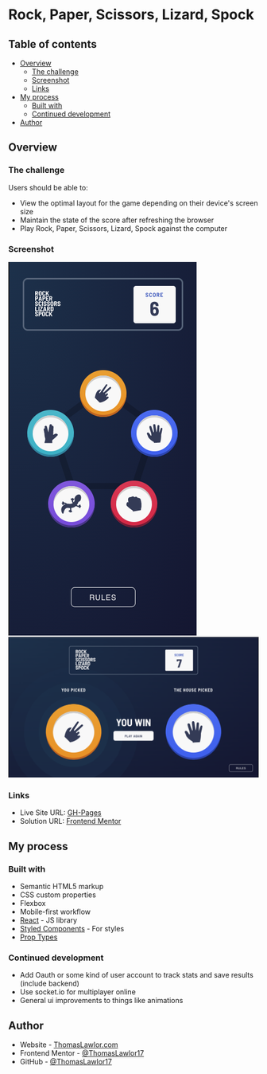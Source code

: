 # Rock, Paper, Scissors, Lizard, Spock

## Table of contents

- [Overview](#overview)
  - [The challenge](#the-challenge)
  - [Screenshot](#screenshot)
  - [Links](#links)
- [My process](#my-process)
  - [Built with](#built-with)
  - [Continued development](#continued-development)
- [Author](#author)

## Overview

### The challenge

Users should be able to:

- View the optimal layout for the game depending on their device's screen size
- Maintain the state of the score after refreshing the browser
- Play Rock, Paper, Scissors, Lizard, Spock against the computer

### Screenshot

![Mobile](./public/images/Screenshot%202023-02-08%20at%204.47.20%20PM.png)
![Desktop](./public/images/Screenshot%202023-02-08%20at%204.48.01%20PM.png)

### Links

- Live Site URL: [GH-Pages](https://thomaslawlor17.github.io/rock-paper-scissors-lizard-spock)
- Solution URL: [Frontend Mentor](https://www.frontendmentor.io/solutions/rock-paper-scissors-lizard-spock-in-react-with-styled-components--lRjy2XUsv)

## My process

### Built with

- Semantic HTML5 markup
- CSS custom properties
- Flexbox
- Mobile-first workflow
- [React](https://reactjs.org/) - JS library
- [Styled Components](https://styled-components.com/) - For styles
- [Prop Types](https://www.npmjs.com/package/prop-types)

### Continued development

- Add Oauth or some kind of user account to track stats and save results (include backend)
- Use socket.io for multiplayer online
- General ui improvements to things like animations

## Author

- Website - [ThomasLawlor.com](https://www.thomaslawlor.com)
- Frontend Mentor - [@ThomasLawlor17](https://www.frontendmentor.io/profile/thomaslawlor17)
- GitHub - [@ThomasLawlor17](https://github.com/ThomasLawlor17)
